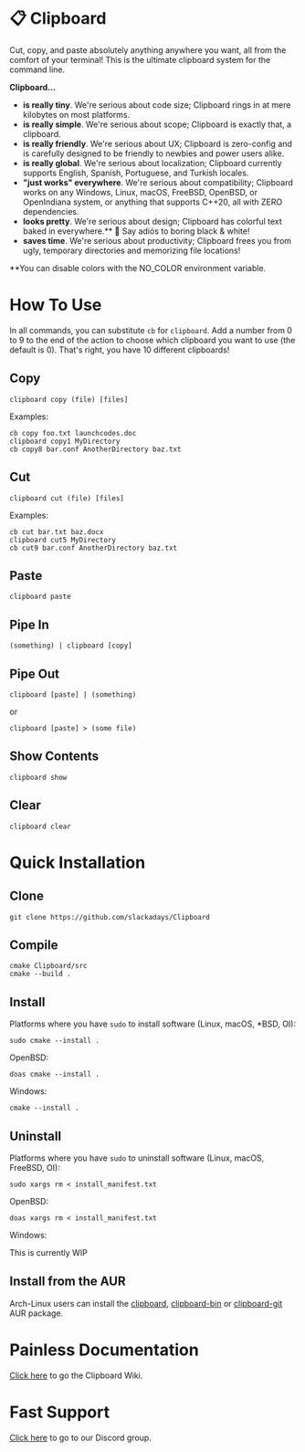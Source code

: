 # 📋 Clipboard 
Cut, copy, and paste absolutely anything anywhere you want, all from the comfort of your terminal! This is the ultimate clipboard system for the command line.

**Clipboard...**
- **is really tiny**. We're serious about code size; Clipboard rings in at mere kilobytes on most platforms.
- **is really simple**. We're serious about scope; Clipboard is exactly that, a clipboard.
- **is really friendly**. We're serious about UX; Clipboard is zero-config and is carefully designed to be friendly to newbies and power users alike.
- **is really global**. We're serious about localization; Clipboard currently supports English, Spanish, Portuguese, and Turkish locales.
- **"just works" everywhere**. We're serious about compatibility; Clipboard works on any Windows, Linux, macOS, FreeBSD, OpenBSD, or OpenIndiana system, or anything that supports C++20, all with ZERO dependencies.
- **looks pretty**. We're serious about design; Clipboard has colorful text baked in everywhere.** 🌈 Say adiós to boring black & white!
- **saves time**. We're serious about productivity; Clipboard frees you from ugly, temporary directories and memorizing file locations!

**You can disable colors with the NO_COLOR environment variable.

# How To Use

In all commands, you can substitute `cb` for `clipboard`. 
Add a number from 0 to 9 to the end of the action to choose which clipboard you want to use (the default is 0). 
That's right, you have 10 different clipboards!

## Copy
`clipboard copy (file) [files]`

Examples:

```
cb copy foo.txt launchcodes.doc
clipboard copy1 MyDirectory
cb copy8 bar.conf AnotherDirectory baz.txt
```
## Cut
`clipboard cut (file) [files]`

Examples:

```
cb cut bar.txt baz.docx
clipboard cut5 MyDirectory
cb cut9 bar.conf AnotherDirectory baz.txt
```
## Paste
`clipboard paste`

## Pipe In

`(something) | clipboard [copy]`

## Pipe Out

`clipboard [paste] | (something)`

or

`clipboard [paste] > (some file)`

## Show Contents
`clipboard show`

## Clear
`clipboard clear`

# Quick Installation
## Clone
```
git clone https://github.com/slackadays/Clipboard
```
## Compile

```
cmake Clipboard/src
cmake --build .
```
## Install
Platforms where you have `sudo` to install software (Linux, macOS, *BSD, OI):
```
sudo cmake --install .
```
OpenBSD:
```
doas cmake --install .
```
Windows:
```
cmake --install .
```

## Uninstall
Platforms where you have `sudo` to uninstall software (Linux, macOS, FreeBSD, OI):
```
sudo xargs rm < install_manifest.txt
```
OpenBSD:
```
doas xargs rm < install_manifest.txt
```
Windows:

This is currently WIP

## Install from the AUR

Arch-Linux users can install the [clipboard](https://aur.archlinux.org/packages/clipboard), [clipboard-bin](https://aur.archlinux.org/packages/clipboard-bin) or [clipboard-git](https://aur.archlinux.org/packages/clipboard-git) AUR package.

# Painless Documentation 

[Click here](https://github.com/Slackadays/Clipboard/wiki) to go the Clipboard Wiki.

# Fast Support

[Click here](https://discord.gg/J6asnc3pEG) to go to our Discord group.

